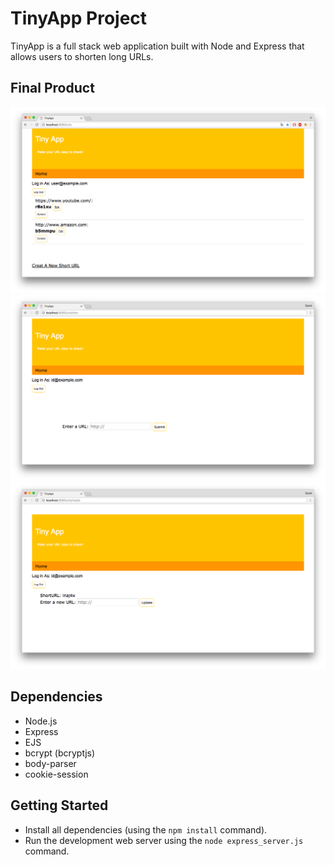 # TinyApp Project

TinyApp is a full stack web application built with Node and Express that allows users to shorten long URLs.

## Final Product

!["Users can register and login to see their short URL and add new ones"](https://github.com/Mindyli1120/tiny-app/blob/master/docs/urls-page.png?raw=true)
!["Users can add new ones"](https://github.com/Mindyli1120/tiny-app/blob/master/docs/urls-new-page.png?raw=true)
!["Users can make changes to existing short URL"](https://github.com/Mindyli1120/tiny-app/blob/master/docs/urls-update-page.png?raw=true)

## Dependencies

- Node.js
- Express
- EJS
- bcrypt (bcryptjs)
- body-parser
- cookie-session

## Getting Started

- Install all dependencies (using the `npm install` command).
- Run the development web server using the `node express_server.js` command.
